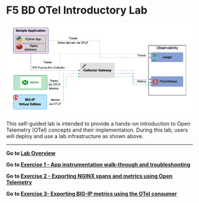 F5 BD OTel Introductory Lab
============================================================================

<img src="images/labenviron.png" alt="Where's my Image!">

This self-guided lab is intended to provide a hands-on introduction to Open Telemetry (OTel) concepts and their implementation.  During this lab, users will deploy and use a lab infrastructure as shown above.

---
**Go to [Lab Overview](docs/overview.md)**

**Go to [Exercise 1 - App instrumentation walk-through and troubleshooting](docs/ex1.md)**

**Go to [Exercise 2 - Exporting NGINX spans and metrics using Open Telemetry](docs/ex2.md)**

**Go to [Exercise 3- Exporting BIG-IP metrics using the OTel consumer](docs/ex3.md)**


